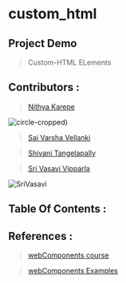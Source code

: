 # custom_html

## Project Demo
> Custom-HTML ELements




## Contributors :
>[Nithya Karepe](https://github.com/KarepeN)


![circle-cropped](https://user-images.githubusercontent.com/70028952/95382167-dbce6380-08ae-11eb-96cd-4b450ca8f7f0.png))

>[Sai Varsha Vellanki](https://github.com/cherryvarsha99)

>[Shivani Tangelapally](https://github.com/shivani-ta)

>[Sri Vasavi Vipparla](https://github.com/Srivasavi-vipparla)

![SriVasavi](https://user-images.githubusercontent.com/69984398/95382100-bfcac200-08ae-11eb-85cb-25a2314458b7.png)




## Table Of Contents :





## 




## References :

>[webComponents course](https://www.youtube.com/watch?v=PCWaFLy3VUo) 


>[webComponents Examples](https://github.com/mdn/web-components-examples)






